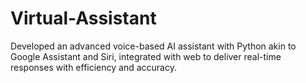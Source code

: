 # Virtual-Assistant
Developed an advanced voice-based AI assistant with Python akin to Google Assistant and Siri, integrated with web to deliver real-time responses with efficiency and accuracy.
